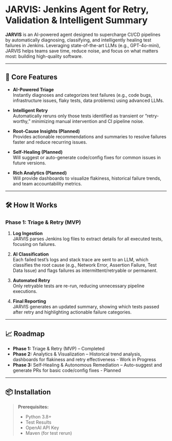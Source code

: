 # JARVIS: Jenkins Agent for Retry, Validation & Intelligent Summary

**JARVIS** is an AI-powered agent designed to supercharge CI/CD pipelines by automatically diagnosing, classifying, and intelligently healing test failures in Jenkins. Leveraging state-of-the-art LLMs (e.g., GPT-4o-mini), JARVIS helps teams save time, reduce noise, and focus on what matters most: building high-quality software.

---

## 🚀 Core Features

- **AI-Powered Triage**  
  Instantly diagnoses and categorizes test failures (e.g., code bugs, infrastructure issues, flaky tests, data problems) using advanced LLMs.
  
- **Intelligent Retry**  
  Automatically reruns only those tests identified as transient or “retry-worthy,” minimizing manual intervention and CI pipeline noise.

- **Root-Cause Insights (Planned)**  
  Provides actionable recommendations and summaries to resolve failures faster and reduce recurring issues.

- **Self-Healing (Planned)**  
  Will suggest or auto-generate code/config fixes for common issues in future versions.

- **Rich Analytics (Planned)**  
  Will provide dashboards to visualize flakiness, historical failure trends, and team accountability metrics.

---

## 🛠️ How It Works

### Phase 1: Triage & Retry (MVP)

1. **Log Ingestion**  
   JARVIS parses Jenkins log files to extract details for all executed tests, focusing on failures.
   
2. **AI Classification**  
   Each failed test’s logs and stack trace are sent to an LLM, which classifies the root cause (e.g., Network Error, Assertion Failure, Test Data Issue) and flags failures as intermittent/retryable or permanent.
   
3. **Automated Retry**  
   Only retryable tests are re-run, reducing unnecessary pipeline executions.
   
4. **Final Reporting**  
   JARVIS generates an updated summary, showing which tests passed after retry and highlighting actionable failure categories.

---

## 📈 Roadmap

- **Phase 1:** Triage & Retry (MVP) – Completed
- **Phase 2:** Analytics & Visualization – Historical trend analysis, dashboards for flakiness and retry effectiveness - Work in Progress
- **Phase 3:** Self-Healing & Autonomous Remediation – Auto-suggest and generate PRs for basic code/config fixes - Planned

---

## 📦 Installation

> **Prerequisites:**  
> - Python 3.8+  
> - Test Results
> - OpenAI API Key   
> - Maven (for test rerun)
